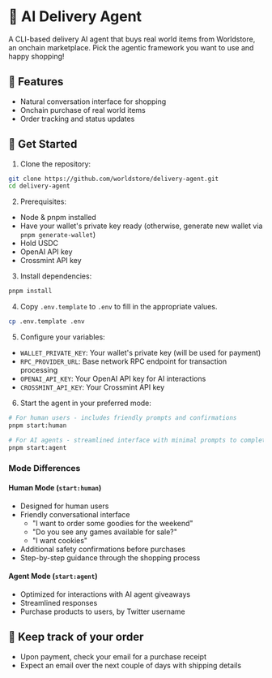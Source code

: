 # 🤖 AI Delivery Agent

A CLI-based delivery AI agent that buys real world items from Worldstore, an onchain marketplace. Pick the agentic framework you want to use and happy shopping!

## 🌟 Features

- Natural conversation interface for shopping
- Onchain purchase of real world items
- Order tracking and status updates

## 🚀 Get Started

1. Clone the repository:

```bash
git clone https://github.com/worldstore/delivery-agent.git
cd delivery-agent
```

2. Prerequisites:

- Node & pnpm installed
- Have your wallet's private key ready (otherwise, generate new wallet via `pnpm generate-wallet`)
- Hold USDC
- OpenAI API key
- Crossmint API key
3. Install dependencies:

```bash
pnpm install
```

4. Copy `.env.template` to `.env` to fill in the appropriate values.

```bash
cp .env.template .env
```

5. Configure your variables:

- `WALLET_PRIVATE_KEY`: Your wallet's private key (will be used for payment)
- `RPC_PROVIDER_URL`: Base network RPC endpoint for transaction processing
- `OPENAI_API_KEY`: Your OpenAI API key for AI interactions
- `CROSSMINT_API_KEY`: Your Crossmint API key

6. Start the agent in your preferred mode:

```bash
# For human users - includes friendly prompts and confirmations
pnpm start:human

# For AI agents - streamlined interface with minimal prompts to complete purchases
pnpm start:agent
```

### Mode Differences

#### Human Mode (`start:human`)

- Designed for human users
- Friendly conversational interface
   - "I want to order some goodies for the weekend"
   - "Do you see any games available for sale?"
   - "I want cookies"
- Additional safety confirmations before purchases
- Step-by-step guidance through the shopping process

#### Agent Mode (`start:agent`)

- Optimized for interactions with AI agent giveaways
- Streamlined responses
- Purchase products to users, by Twitter username

## 🚀 Keep track of your order

- Upon payment, check your email for a purchase receipt
- Expect an email over the next couple of days with shipping details